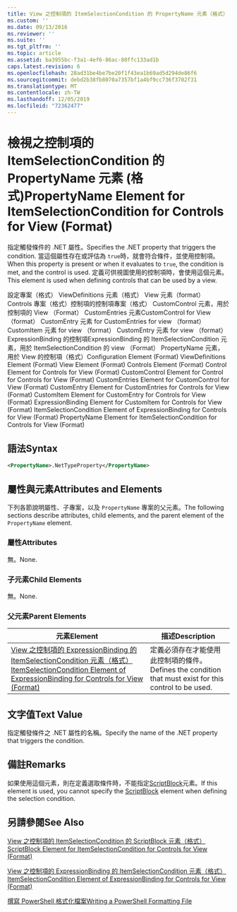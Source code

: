 ```yaml
---
title: View 之控制項的 ItemSelectionCondition 的 PropertyName 元素（格式） |Microsoft Docs
ms.custom: ''
ms.date: 09/13/2016
ms.reviewer: ''
ms.suite: ''
ms.tgt_pltfrm: ''
ms.topic: article
ms.assetid: ba3955bc-f3a1-4ef6-86ac-80ffc133ad1b
caps.latest.revision: 6
ms.openlocfilehash: 28ad31be4be7be20f1f43ea1b69ad5d294de86f6
ms.sourcegitcommit: debd2b38fb8070a7357bf1a4bf9cc736f3702f31
ms.translationtype: MT
ms.contentlocale: zh-TW
ms.lasthandoff: 12/05/2019
ms.locfileid: "72362477"
---
```

# <a name="propertyname-element-for-itemselectioncondition-for-controls-for-view-format"></a><span data-ttu-id="667cc-102">檢視之控制項的 ItemSelectionCondition 的 PropertyName 元素 (格式)</span><span class="sxs-lookup"><span data-stu-id="667cc-102">PropertyName Element for ItemSelectionCondition for Controls for View (Format)</span></span>

<span data-ttu-id="667cc-103">指定觸發條件的 .NET 屬性。</span><span class="sxs-lookup"><span data-stu-id="667cc-103">Specifies the .NET property that triggers the condition.</span></span> <span data-ttu-id="667cc-104">當這個屬性存在或評估為 `true`時，就會符合條件，並使用控制項。</span><span class="sxs-lookup"><span data-stu-id="667cc-104">When this property is present or when it evaluates to `true`, the condition is met, and the control is used.</span></span> <span data-ttu-id="667cc-105">定義可供視圖使用的控制項時，會使用這個元素。</span><span class="sxs-lookup"><span data-stu-id="667cc-105">This element is used when defining controls that can be used by a view.</span></span>

<span data-ttu-id="667cc-106">設定專案（格式） ViewDefinitions 元素（格式） View 元素（format） Controls 專案（格式）控制項的控制項專案（格式） CustomControl 元素，用於控制項的 View （Format） CustomEntries 元素CustomControl for View （format） CustomEntry 元素 for CustomEntries for view （format） CustomItem 元素 for view （format） CustomEntry 元素 for view （format） ExpressionBinding 的控制項ExpressionBinding 的 ItemSelectionCondition 元素，用於 ItemSelectionCondition 的 view （Format） PropertyName 元素，用於 View 的控制項（格式）</span><span class="sxs-lookup"><span data-stu-id="667cc-106">Configuration Element (Format) ViewDefinitions Element (Format) View Element (Format) Controls Element (Format) Control Element for Controls for View (Format) CustomControl Element for Control for Controls for View (Format) CustomEntries Element for CustomControl for View (Format) CustomEntry Element for CustomEntries for Controls for View (Format) CustomItem Element for CustomEntry for Controls for View (Format) ExpressionBinding Element for CustomItem for Controls for View (Format) ItemSelectionCondition Element of ExpressionBinding for Controls for View (Format) PropertyName Element for ItemSelectionCondition for Controls for View (Format)</span></span>

## <a name="syntax"></a><span data-ttu-id="667cc-107">語法</span><span class="sxs-lookup"><span data-stu-id="667cc-107">Syntax</span></span>

```xml
<PropertyName>.NetTypeProperty</PropertyName>
```

## <a name="attributes-and-elements"></a><span data-ttu-id="667cc-108">屬性與元素</span><span class="sxs-lookup"><span data-stu-id="667cc-108">Attributes and Elements</span></span>

<span data-ttu-id="667cc-109">下列各節說明屬性、子專案，以及 `PropertyName` 專案的父元素。</span><span class="sxs-lookup"><span data-stu-id="667cc-109">The following sections describe attributes, child elements, and the parent element of the `PropertyName` element.</span></span>

### <a name="attributes"></a><span data-ttu-id="667cc-110">屬性</span><span class="sxs-lookup"><span data-stu-id="667cc-110">Attributes</span></span>

<span data-ttu-id="667cc-111">無。</span><span class="sxs-lookup"><span data-stu-id="667cc-111">None.</span></span>

### <a name="child-elements"></a><span data-ttu-id="667cc-112">子元素</span><span class="sxs-lookup"><span data-stu-id="667cc-112">Child Elements</span></span>

<span data-ttu-id="667cc-113">無。</span><span class="sxs-lookup"><span data-stu-id="667cc-113">None.</span></span>

### <a name="parent-elements"></a><span data-ttu-id="667cc-114">父元素</span><span class="sxs-lookup"><span data-stu-id="667cc-114">Parent Elements</span></span>

|<span data-ttu-id="667cc-115">元素</span><span class="sxs-lookup"><span data-stu-id="667cc-115">Element</span></span>|<span data-ttu-id="667cc-116">描述</span><span class="sxs-lookup"><span data-stu-id="667cc-116">Description</span></span>|
|-------------|-----------------|
|[<span data-ttu-id="667cc-117">View 之控制項的 ExpressionBinding 的 ItemSelectionCondition 元素（格式）</span><span class="sxs-lookup"><span data-stu-id="667cc-117">ItemSelectionCondition Element of ExpressionBinding for Controls for View (Format)</span></span>](./itemselectioncondition-element-for-expressionbinding-for-controls-for-view-format.md)|<span data-ttu-id="667cc-118">定義必須存在才能使用此控制項的條件。</span><span class="sxs-lookup"><span data-stu-id="667cc-118">Defines the condition that must exist for this control to be used.</span></span>|

## <a name="text-value"></a><span data-ttu-id="667cc-119">文字值</span><span class="sxs-lookup"><span data-stu-id="667cc-119">Text Value</span></span>

<span data-ttu-id="667cc-120">指定觸發條件之 .NET 屬性的名稱。</span><span class="sxs-lookup"><span data-stu-id="667cc-120">Specify the name of the .NET property that triggers the condition.</span></span>

## <a name="remarks"></a><span data-ttu-id="667cc-121">備註</span><span class="sxs-lookup"><span data-stu-id="667cc-121">Remarks</span></span>

<span data-ttu-id="667cc-122">如果使用這個元素，則在定義選取條件時，不能指定[ScriptBlock](./scriptblock-element-for-itemselectioncondition-for-controls-for-view-format.md)元素。</span><span class="sxs-lookup"><span data-stu-id="667cc-122">If this element is used, you cannot specify the [ScriptBlock](./scriptblock-element-for-itemselectioncondition-for-controls-for-view-format.md) element when defining the selection condition.</span></span>

## <a name="see-also"></a><span data-ttu-id="667cc-123">另請參閱</span><span class="sxs-lookup"><span data-stu-id="667cc-123">See Also</span></span>

[<span data-ttu-id="667cc-124">View 之控制項的 ItemSelectionCondition 的 ScriptBlock 元素（格式）</span><span class="sxs-lookup"><span data-stu-id="667cc-124">ScriptBlock Element for ItemSelectionCondition for Controls for View (Format)</span></span>](./scriptblock-element-for-itemselectioncondition-for-controls-for-view-format.md)

[<span data-ttu-id="667cc-125">View 之控制項的 ExpressionBinding 的 ItemSelectionCondition 元素（格式）</span><span class="sxs-lookup"><span data-stu-id="667cc-125">ItemSelectionCondition Element of ExpressionBinding for Controls for View (Format)</span></span>](./itemselectioncondition-element-for-expressionbinding-for-controls-for-view-format.md)

[<span data-ttu-id="667cc-126">撰寫 PowerShell 格式化檔案</span><span class="sxs-lookup"><span data-stu-id="667cc-126">Writing a PowerShell Formatting File</span></span>](./writing-a-powershell-formatting-file.md)
